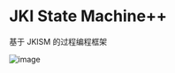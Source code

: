 # JKI State Machine++
基于 JKISM 的过程编程框架

![image](https://github.com/NEVSTOP-LAB/JKI-State-Machine-Plus/assets/8196752/1a83acbd-d9ce-424f-8813-cef8c8e6917b)
